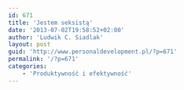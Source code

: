 ```yaml
---
id: 671
title: 'Jestem seksistą'
date: '2013-07-02T19:58:52+02:00'
author: 'Ludwik C. Siadlak'
layout: post
guid: 'http://www.personaldevelopment.pl/?p=671'
permalink: '/?p=671'
categories:
    - 'Produktywność i efektywność'
---
```


